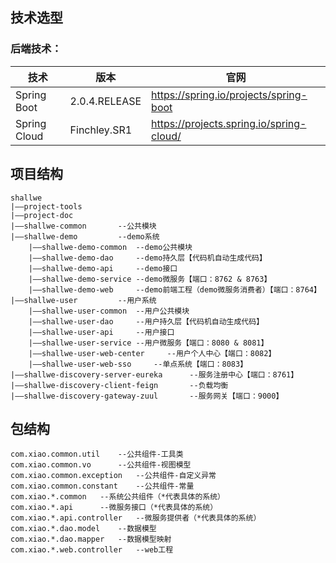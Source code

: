 ## 技术选型

### 后端技术：

技术|版本|官网
---|---|---
Spring Boot|2.0.4.RELEASE|https://spring.io/projects/spring-boot
Spring Cloud|Finchley.SR1|https://projects.spring.io/spring-cloud/

    
    
## 项目结构
    shallwe	
    |——project-tools	   				
    |——project-doc	   				
    |——shallwe-common	    --公共模块   				
    |——shallwe-demo         --demo系统
        |——shallwe-demo-common  --demo公共模块
        |——shallwe-demo-dao     --demo持久层【代码机自动生成代码】
        |——shallwe-demo-api     --demo接口
        |——shallwe-demo-service --demo微服务【端口：8762 & 8763】
        |——shallwe-demo-web     --demo前端工程（demo微服务消费者）【端口：8764】
    |——shallwe-user         --用户系统
        |——shallwe-user-common  --用户公共模块
        |——shallwe-user-dao     --用户持久层【代码机自动生成代码】
        |——shallwe-user-api     --用户接口
        |——shallwe-user-service --用户微服务【端口：8080 & 8081】
        |——shallwe-user-web-center     --用户个人中心【端口：8082】
        |——shallwe-user-web-sso     --单点系统【端口：8083】
    |——shallwe-discovery-server-eureka	    --服务注册中心【端口：8761】
    |——shallwe-discovery-client-feign	    --负载均衡	
    |——shallwe-discovery-gateway-zuul	    --服务网关【端口：9000】
    
## 包结构 
    com.xiao.common.util    --公共组件-工具类
    com.xiao.common.vo      --公共组件-视图模型
    com.xiao.common.exception   --公共组件-自定义异常
    com.xiao.common.constant    --公共组件-常量
    com.xiao.*.common   --系统公共组件（*代表具体的系统）
    com.xiao.*.api      --微服务接口（*代表具体的系统）
    com.xiao.*.api.controller   --微服务提供者（*代表具体的系统）
    com.xiao.*.dao.model    --数据模型
    com.xiao.*.dao.mapper   --数据模型映射
    com.xiao.*.web.controller   --web工程
    
        